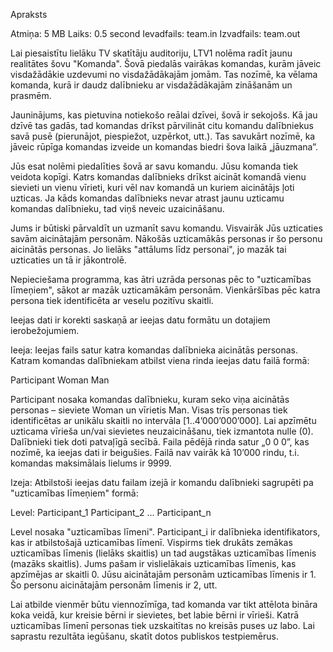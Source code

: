 Apraksts

Atmiņa: 5 MB
Laiks: 0.5 second
Ievadfails: team.in
Izvadfails: team.out


Lai piesaistītu lielāku TV skatītāju auditoriju, LTV1 nolēma radīt jaunu realitātes šovu "Komanda". Šovā piedalās vairākas komandas, kurām jāveic visdažādākie uzdevumi no visdažādākajām jomām. Tas nozīmē, ka vēlama komanda, kurā ir daudz dalībnieku ar visdažādākajām zināšanām un prasmēm.

Jauninājums, kas pietuvina notiekošo reālai dzīvei, šovā ir sekojošs. Kā jau dzīvē tas gadās, tad komandas drīkst pārvilināt citu komandu dalībniekus savā pusē (pierunājot, piespiežot, uzpērkot, utt.). Tas savukārt nozīmē, ka jāveic rūpīga komandas izveide un komandas biedri šova laikā „jāuzmana”.

Jūs esat nolēmi piedalīties šovā ar savu komandu. Jūsu komanda tiek veidota kopīgi. Katrs komandas dalībnieks drīkst aicināt komandā vienu sievieti un vienu vīrieti, kuri vēl nav komandā un kuriem aicinātājs ļoti uzticas. Ja kāds komandas dalībnieks nevar atrast jaunu uzticamu komandas dalībnieku, tad viņš neveic uzaicināšanu.

Jums ir būtiski pārvaldīt un uzmanīt savu komandu. Visvairāk Jūs uzticaties savām aicinātajām personām. Nākošās uzticamākās personas ir šo personu aicinātās personas. Jo lielāks "attālums līdz personai", jo mazāk tai uzticaties un tā ir jākontrolē.

Nepieciešama programma, kas ātri uzrāda personas pēc to "uzticamības līmeņiem", sākot ar mazāk uzticamākām personām. Vienkāršības pēc katra persona tiek identificēta ar veselu pozitīvu skaitli.

Ieejas dati ir korekti saskaņā ar ieejas datu formātu un dotajiem ierobežojumiem.

Ieeja:
Ieejas fails satur katra komandas dalībnieka aicinātās personas. Katram komandas dalībniekam atbilst viena rinda ieejas datu failā formā:

Participant Woman Man

Participant nosaka komandas dalībnieku, kuram seko viņa aicinātās personas – sieviete Woman un vīrietis Man.
Visas trīs personas tiek identificētas ar unikālu skaitli no intervāla [1..4’000’000’000]. Lai apzīmētu uzticama vīrieša un/vai sievietes neuzaicināšanu, tiek izmantota nulle (0).
Dalībnieki tiek doti patvaļīgā secībā. Faila pēdējā rinda satur „0 0 0”, kas nozīmē, ka ieejas dati ir beigušies.
Failā nav vairāk kā 10’000 rindu, t.i. komandas maksimālais lielums ir 9999.

Izeja:
Atbilstoši ieejas datu failam izejā ir komandu dalībnieki sagrupēti pa "uzticamības līmeņiem" formā:

Level: Participant_1 Participant_2 ... Participant_n

Level nosaka "uzticamības līmeni".
Participant_i ir dalībnieka identifikators, kas ir atbilstošajā uzticamības līmenī.
Vispirms tiek drukāts zemākas uzticamības līmenis (lielāks skaitlis) un tad augstākas uzticamības līmenis (mazāks skaitlis). Jums pašam ir vislielākais uzticamības līmenis, kas apzīmējas ar skaitli 0. Jūsu aicinātajām personām uzticamības līmenis ir 1. Šo personu aicinātajām personām līmenis ir 2, utt.

Lai atbilde vienmēr būtu viennozīmīga, tad komanda var tikt attēlota bināra koka veidā, kur kreisie bērni ir sievietes, bet labie bērni ir vīrieši. Katrā uzticamības līmenī personas tiek uzskaitītas no kreisās puses uz labo.
Lai saprastu rezultāta iegūšanu, skatīt dotos publiskos testpiemērus.